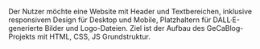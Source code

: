 Der Nutzer möchte eine Website mit Header und Textbereichen, inklusive responsivem Design für Desktop und Mobile, Platzhaltern für DALL·E-generierte Bilder und Logo-Dateien. Ziel ist der Aufbau des GeCaBlog-Projekts mit HTML, CSS, JS Grundstruktur.